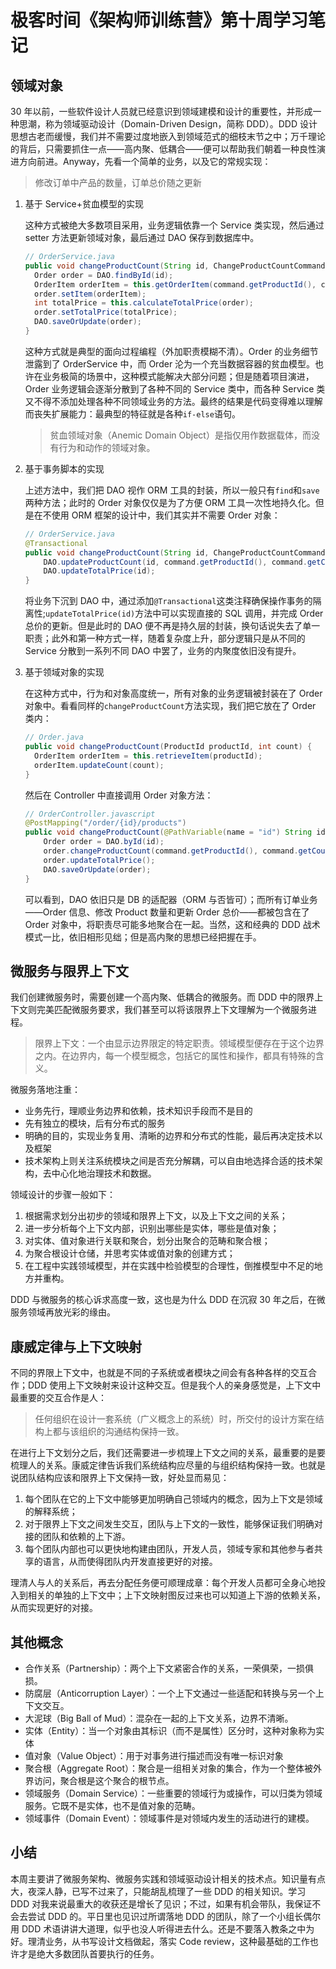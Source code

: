 # 极客时间《架构师训练营》第十周学习笔记

## 领域对象

30 年以前，一些软件设计人员就已经意识到领域建模和设计的重要性，并形成一种思潮，称为领域驱动设计（Domain-Driven Design，简称 DDD）。DDD 设计思想古老而缓慢，我们并不需要过度地嵌入到领域范式的细枝末节之中；万千理论的背后，只需要抓住一点——高内聚、低耦合——便可以帮助我们朝着一种良性演进方向前进。Anyway，先看一个简单的业务，以及它的常规实现：

> 修改订单中产品的数量，订单总价随之更新

1. 基于 Service+贫血模型的实现

    这种方式被绝大多数项目采用，业务逻辑依靠一个 Service 类实现，然后通过 setter 方法更新领域对象，最后通过 DAO 保存到数据库中。

    ```java
    // OrderService.java
    public void changeProductCount(String id, ChangeProductCountCommand command) {
      Order order = DAO.findById(id);
      OrderItem orderItem = this.getOrderItem(command.getProductId(), command.getCount());
      order.setItem(orderItem);
      int totalPrice = this.calculateTotalPrice(order);
      order.setTotalPrice(totalPrice);
      DAO.saveOrUpdate(order);
    }
    ```

    这种方式就是典型的面向过程编程（外加职责模糊不清）。Order 的业务细节泄露到了 OrderService 中，而 Order 沦为一个充当数据容器的贫血模型。也许在业务极简的场景中，这种模式能解决大部分问题；但是随着项目演进，Order 业务逻辑会逐渐分散到了各种不同的 Service 类中，而各种 Service 类又不得不添加处理各种不同领域业务的方法。最终的结果是代码变得难以理解而丧失扩展能力：最典型的特征就是各种`if-else`语句。

    > 贫血领域对象（Anemic Domain Object）是指仅用作数据载体，而没有行为和动作的领域对象。

2. 基于事务脚本的实现

    上述方法中，我们把 DAO 视作 ORM 工具的封装，所以一般只有`find`和`save`两种方法；此时的 Order 对象仅仅是为了方便 ORM 工具一次性地持久化。但是在不使用 ORM 框架的设计中，我们其实并不需要 Order 对象：

    ```java
    // OrderService.java
    @Transactional
    public void changeProductCount(String id, ChangeProductCountCommand command) {
        DAO.updateProductCount(id, command.getProductId(), command.getCount());
        DAO.updateTotalPrice(id);
    }
    ```

    将业务下沉到 DAO 中，通过添加`@Transactional`这类注释确保操作事务的隔离性;`updateTotalPrice(id)`方法中可以实现直接的 SQL 调用，并完成 Order 总价的更新。但是此时的 DAO 便不再是持久层的封装，换句话说失去了单一职责；此外和第一种方式一样，随着复杂度上升，部分逻辑只是从不同的 Service 分散到一系列不同 DAO 中罢了，业务的内聚度依旧没有提升。

3. 基于领域对象的实现

    在这种方式中，行为和对象高度统一，所有对象的业务逻辑被封装在了 Order 对象中。看看同样的`changeProductCount`方法实现，我们把它放在了 Order 类内：

    ```java
    // Order.java
    public void changeProductCount(ProductId productId, int count) {
      OrderItem orderItem = this.retrieveItem(productId);
      orderItem.updateCount(count);
    }
    ```

    然后在 Controller 中直接调用 Order 对象方法：

    ```java
    // OrderController.javascript
    @PostMapping("/order/{id}/products")
    public void changeProductCount(@PathVariable(name = "id") String id, @RequestBody ChangeProductCountCommand command) {
        Order order = DAO.byId(id);
        order.changeProductCount(command.getProductId(), command.getCount());
        order.updateTotalPrice();
        DAO.saveOrUpdate(order);
    }
    ```

    可以看到，DAO 依旧只是 DB 的适配器（ORM 与否皆可）；而所有订单业务——Order 信息、修改 Product 数量和更新 Order 总价——都被包含在了 Order 对象中，将职责尽可能多地聚合在一起。当然，这和经典的 DDD 战术模式一比，依旧相形见绌；但是高内聚的思想已经把握在手。

## 微服务与限界上下文

我们创建微服务时，需要创建一个高内聚、低耦合的微服务。而 DDD 中的限界上下文则完美匹配微服务要求，我们甚至可以将该限界上下文理解为一个微服务进程。

> 限界上下文：一个由显示边界限定的特定职责。领域模型便存在于这个边界之内。在边界内，每一个模型概念，包括它的属性和操作，都具有特殊的含义。

微服务落地注重：

* 业务先行，理顺业务边界和依赖，技术知识手段而不是目的
* 先有独立的模块，后有分布式的服务
* 明确的目的，实现业务复用、清晰的边界和分布式的性能，最后再决定技术以及框架
* 技术架构上则关注系统模块之间是否充分解耦，可以自由地选择合适的技术架构，去中心化地治理技术和数据。

领域设计的步骤一般如下：

1. 根据需求划分出初步的领域和限界上下文，以及上下文之间的关系；
2. 进一步分析每个上下文内部，识别出哪些是实体，哪些是值对象；
3. 对实体、值对象进行关联和聚合，划分出聚合的范畴和聚合根；
4. 为聚合根设计仓储，并思考实体或值对象的创建方式；
5. 在工程中实践领域模型，并在实践中检验模型的合理性，倒推模型中不足的地方并重构。

DDD 与微服务的核心诉求高度一致，这也是为什么 DDD 在沉寂 30 年之后，在微服务领域再放光彩的缘由。

## 康威定律与上下文映射

不同的界限上下文中，也就是不同的子系统或者模块之间会有各种各样的交互合作；DDD 使用上下文映射来设计这种交互。但是我个人的亲身感觉是，上下文中最重要的交互合作是人：

> 任何组织在设计一套系统（广义概念上的系统）时，所交付的设计方案在结构上都与该组织的沟通结构保持一致。

在进行上下文划分之后，我们还需要进一步梳理上下文之间的关系，最重要的是要梳理人的关系。康威定律告诉我们系统结构应尽量的与组织结构保持一致。也就是说团队结构应该和限界上下文保持一致，好处显而易见：

1. 每个团队在它的上下文中能够更加明确自己领域内的概念，因为上下文是领域的解释系统；
2. 对于限界上下文之间发生交互，团队与上下文的一致性，能够保证我们明确对接的团队和依赖的上下游。
3. 每个团队内部也可以更快地构建由团队，开发人员，领域专家和其他参与者共享的语言，从而使得团队内开发直接更好的对接。

理清人与人的关系后，再去分配任务便可顺理成章：每个开发人员都可全身心地投入到相关的单独的上下文中；上下文映射图反过来也可以知道上下游的依赖关系，从而实现更好的对接。

## 其他概念

* 合作关系（Partnership）：两个上下文紧密合作的关系，一荣俱荣，一损俱损。
* 防腐层（Anticorruption Layer）：一个上下文通过一些适配和转换与另一个上下文交互。
* 大泥球（Big Ball of Mud）：混杂在一起的上下文关系，边界不清晰。
* 实体（Entity）：当一个对象由其标识（而不是属性）区分时，这种对象称为实体
* 值对象（Value Object）：用于对事务进行描述而没有唯一标识对象
* 聚合根（Aggregate Root）：聚合是一组相关对象的集合，作为一个整体被外界访问，聚合根是这个聚合的根节点。
* 领域服务（Domain Service）：一些重要的领域行为或操作，可以归类为领域服务。它既不是实体，也不是值对象的范畴。
* 领域事件（Domain Event）：领域事件是对领域内发生的活动进行的建模。

## 小结

本周主要讲了微服务架构、微服务实践和领域驱动设计相关的技术点。知识量有点大，夜深人静，已写不过来了，只能胡乱梳理了一些 DDD 的相关知识。学习 DDD 对我来说最重大的收获还是增长了见识；不过，如果有机会带队，我保证不会去尝试 DDD 的。平日里也见识过所谓落地 DDD 的团队，除了一个小组长偶尔用 DDD 术语讲讲大道理，似乎也没人听得进去什么。还是不要落入教条之中为好。理清业务，从书写设计文档做起，落实 Code review，这种最基础的工作也许才是绝大多数团队首要执行的任务。
